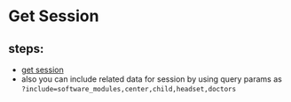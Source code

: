 # Get Session

## steps:

- [get session](https://documenter.getpostman.com/view/12318086/2sA3Bt3pg1#09a5800d-f06a-4359-bfa4-49bbc2d3bef2)
- also you can include related data for session by using query params as `?include=software_modules,center,child,headset,doctors`
